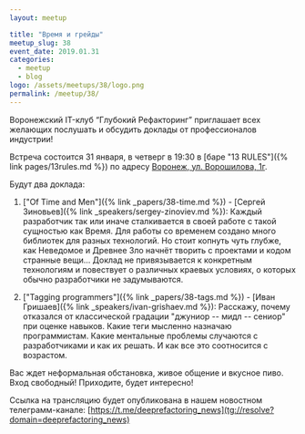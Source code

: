 ```yaml
---
layout: meetup

title: "Время и грейды"
meetup_slug: 38
event_date: 2019.01.31
categories:
  - meetup
  - blog
logo: /assets/meetups/38/logo.png
permalink: /meetup/38/
---
```


Воронежский IT-клуб “Глубокий Рефакторинг” приглашает всех желающих послушать и обсудить доклады от профессионалов индустрии!

Встреча состоится 31 января, в четверг в 19:30 в [баре "13 RULES"]({% link pages/13rules.md %}) по адресу [Воронеж, ул. Ворошилова, 1г](https://go.2gis.com/6mn3t).

Будут два доклада:

1. ["Of Time and Men"]({% link _papers/38-time.md %}) - [Сергей Зиновьев]({% link _speakers/sergey-zinoviev.md %}): Каждый разработчик так или иначе сталкивается в своей работе с такой сущностью как Время. Для работы со временем создано много библиотек для разных технологий. Но стоит копнуть чуть глубже, как Неведомое и Древнее Зло начнёт творить с проектами и кодом странные вещи… Доклад не привязывается к конкретным технологиям и повествует о различных краевых условиях, о которых обычно разработчики не задумываются.

2. ["Tagging programmers"]({% link _papers/38-tags.md %}) - [Иван Гришаев]({% link _speakers/ivan-grishaev.md %}): Расскажу, почему отказался от классической градации "джуниор -- мидл -- сениор" при оценке навыков. Какие теги мысленно назначаю программистам. Какие ментальные проблемы случаются с разработчиками и как их решать. И как все это соотносится с возрастом.

Вас ждет неформальная обстановка, живое общение и вкусное пиво. Вход свободный! Приходите, будет интересно!

Ссылка на трансляцию будет опубликована в нашем новостном телеграмм-канале: [https://t.me/deeprefactoring_news](tg://resolve?domain=deeprefactoring_news)
